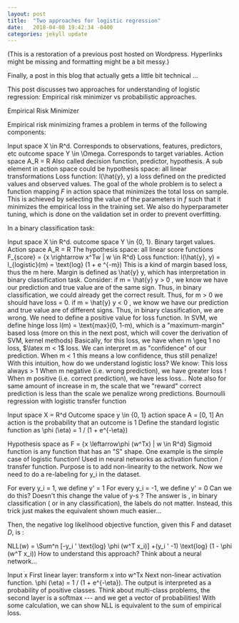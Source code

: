 ```yaml
---
layout: post
title:  "Two approaches for logistic regression"
date:   2018-04-08 19:42:34 -0400
categories: jekyll update
---
```


(This is a restoration of a previous post hosted on Wordpress. Hyperlinks might be missing and formatting might be a bit messy.)

Finally, a post in this blog that actually gets a little bit technical ...

This post discusses two approaches for understanding of logistic regression: Empirical risk minimizer vs probabilistic approaches.

Empirical Risk Minimizer

Empirical risk minimizing frames a problem in terms of the following components:

Input space X \in R^d. Corresponds to observations, features, predictors, etc
outcome space Y \in \Omega. Corresponds to target variables.
Action space A_R  = R  Also called decision function, predictor, hypothesis.
A sub element in action space could be hypothesis space: all linear transformations
Loss function: l(\hat{y}, y) a loss defined on the predicted values and observed values.
The goal of the whole problem is to select a function mapping $F$ in action space that minimizes the total loss on sample. This is achieved by selecting the value of the parameters in $f$ such that it minimizes the empirical loss in the training set. We also do hyperparameter tuning, which is done on the validation set in order to prevent overfitting.

In a binary classification task:

Input space X \in R^d.
outcome space Y \in {0, 1}. Binary target values.
Action space A_R  = R  The hypothesis space: all linear score functions
F_{score} = {x \rightarrow x^Tw | w \in R^d}
Loss function: l(\hat{y}, y) = l_{logistic}(m) = \text{log} (1 + e ^{-m})
This is a kind of margin based loss, thus the m here.
Margin is defined as \hat{y} y, which has interpretation in binary classification task. Consider:
if m = \hat{y} y > 0 , we know we have our prediction and true value are of the same sign. Thus, in binary classification, we could already get the correct result. Thus, for m > 0 we should have loss = 0.
if m = \hat{y} y < 0 , we know we have our prediction and true value are of different signs. Thus, in binary classification, we are wrong. We need to define a positive value for loss function.
In SVM, we define hinge loss l(m) = \text{max}(0, 1-m), which is a "maximum-margin" based loss (more on this in the next post, which will cover the derivation of SVM, kernel methods) Basically, for this loss, we have when m \geq 1 no loss, $\latex m < 1$ loss. We can interpret m as "confidence" of our prediction. When m < 1 this means a low confidence, thus still penalize!
With this intuition, how do we understand logistic loss? We know:
This loss always > 1
When m negative (i.e. wrong prediction), we have greater loss !
When m positive (i.e. correct prediction), we have less loss...
Note also for same amount of increase in m, the scale that we "reward" correct prediction is less than the scale we penalize wrong predictions.
Bournoulli regression with logistic transfer function

Input space X = R^d
Outcome space y \in {0, 1}
action space A = [0, 1] An action is the probability that an outcome is 1
Define the standard logistic function as \phi (\eta) = 1 / (1 + e^{-\eta})

Hypothesis space as F = {x \leftarrow\phi (w^Tx) | w \in R^d}
Sigmoid function is any function that has an "S" shape. One example is the simple case of logistic function! Used in neural networks as activation function / transfer function. Purpose is to add non-linearity to the network.
Now we need to do a re-labeling for y_i in the dataset.

For every y_i = 1, we define y'  = 1
For every y_i = -1, we define y'  = 0
Can we do this? Doesn't this change the value of y-s ? The answer is , in binary classification ( or in any classification), the labels do not matter. Instead, this trick just makes the equivalent shown much easier...

Then, the negative log likelihood objective function, given this F and dataset $D$, is :

NLL(w) = \Sum^n [-y_i ' \text{log} \phi (w^T x_i)] +(y_i ' -1) \text{log} (1 - \phi (w^T x_i))
How to understand this approach? Think about a neural network...

Input x
First linear layer: transform x into w^Tx
Next non-linear activation function. \phi (\eta) = 1 / (1 + e^{-\eta}).
The output is interpreted as a probability of positive classes.
Think about multi-class problems, the second layer is a softmax --- and we get a vector of probabilities!
With some calculation, we can show NLL is equivalent to the sum of empirical loss.

 